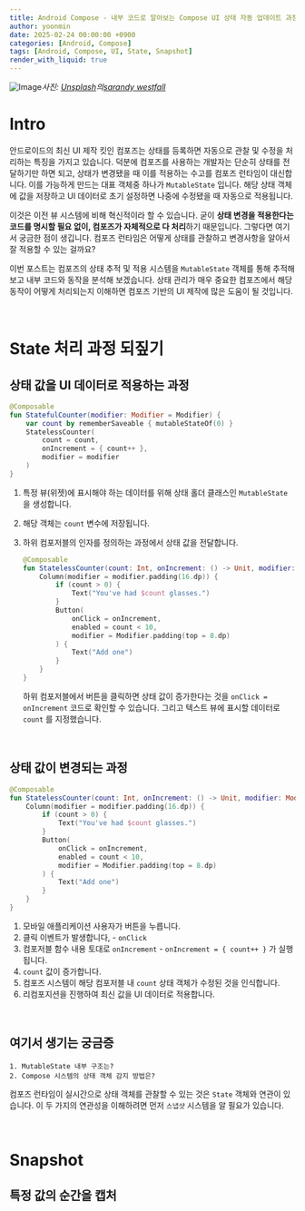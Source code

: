 ```yaml
---
title: Android Compose - 내부 코드로 알아보는 Compose UI 상태 자동 업데이트 과정
author: yoonmin
date: 2025-02-24 00:00:00 +0900
categories: [Android, Compose]
tags: [Android, Compose, UI, State, Snapshot]
render_with_liquid: true
---
```


![Image](https://github.com/user-attachments/assets/a032896c-9a78-480c-876f-bc171ff2a231)_사진: [Unsplash](https://unsplash.com/ko/사진/흰색-직물-위에-여러-초상화-qqd8APhaOg4?utm_content=creditCopyText&utm_medium=referral&utm_source=unsplash)의[sarandy westfall](https://unsplash.com/ko/@sarandywestfall_photo?utm_content=creditCopyText&utm_medium=referral&utm_source=unsplash)_

# Intro

안드로이드의 최신 UI 제작 킷인 컴포즈는 상태를 등록하면 자동으로 관찰 및 수정을 처리하는 특징을 가지고 있습니다. 덕분에 컴포즈를 사용하는 개발자는 단순히 상태를 전달하기만 하면 되고, 상태가 변경됐을 때 이를 적용하는 수고를 컴포즈 런타임이 대신합니다. 이를 가능하게 만드는 대표 객체중 하나가 `MutableState` 입니다. 해당 상태 객체에 값을 저장하고 UI 데이터로 초기 설정하면 나중에 수정됐을 때 자동으로 적용됩니다.

이것은 이전 뷰 시스템에 비해 혁신적이라 할 수 있습니다. 굳이 **상태 변경을 적용한다는 코드를 명시할 필요 없이, 컴포즈가 자체적으로 다 처리**하기 때문입니다. 그렇다면 여기서 궁금한 점이 생깁니다. 컴포즈 런타임은 어떻게 상태를 관찰하고 변경사항을 알아서 잘 적용할 수 있는 걸까요?

이번 포스트는 컴포즈의 상태 추적 및 적용 시스템을 `MutableState` 객체를 통해 추적해보고 내부 코드와 동작을 분석해 보겠습니다. 상태 관리가 매우 중요한 컴포즈에서 해당 동작이 어떻게 처리되는지 이해하면 컴포즈 기반의 UI 제작에 많은 도움이 될 것입니다.

​		

# State 처리 과정 되짚기

## 상태 값을 UI 데이터로 적용하는 과정

```kotlin
@Composable
fun StatefulCounter(modifier: Modifier = Modifier) {
    var count by rememberSaveable { mutableStateOf(0) }
    StatelessCounter(
        count = count,
        onIncrement = { count++ },
        modifier = modifier
    )
}
```

1. 특정 뷰(위젯)에 표시해야 하는 데이터를 위해 상태 홀더 클래스인 `MutableState` 을 생성합니다. 

2. 해당 객체는 `count` 변수에 저장됩니다. 

3. 하위 컴포저블의 인자를 정의하는 과정에서 상태 값을 전달합니다.

   ```kotlin
   @Composable
   fun StatelessCounter(count: Int, onIncrement: () -> Unit, modifier: Modifier = Modifier) {
       Column(modifier = modifier.padding(16.dp)) {
           if (count > 0) {
               Text("You've had $count glasses.")
           }
           Button(
               onClick = onIncrement,
               enabled = count < 10,
               modifier = Modifier.padding(top = 8.dp)
           ) {
               Text("Add one")
           }
       }
   }
   ```

   하위 컴포저블에서 버튼을 클릭하면 상태 값이 증가한다는 것을 `onClick = onIncrement` 코드로 확인할 수 있습니다. 그리고 텍스트 뷰에 표시할 데이터로 `count` 를 지정했습니다.

​		

## 상태 값이 변경되는 과정

```kotlin
@Composable
fun StatelessCounter(count: Int, onIncrement: () -> Unit, modifier: Modifier = Modifier) {
    Column(modifier = modifier.padding(16.dp)) {
        if (count > 0) {
            Text("You've had $count glasses.")
        }
        Button(
            onClick = onIncrement,
            enabled = count < 10,
            modifier = Modifier.padding(top = 8.dp)
        ) {
            Text("Add one")
        }
    }
}
```

1. 모바일 애플리케이션 사용자가 버튼을 누릅니다.
2. 클릭 이벤트가 발생합니다, - `onClick`
3. 컴포저블 함수 내용 토대로 `onIncrement` - `onIncrement = { count++ }` 가 실행됩니다.
4. `count` 값이 증가합니다.
5. 컴포즈 시스템이 해당 컴포저블 내 `count` 상태 객체가 수정된 것을 인식합니다.
6. 리컴포지션을 진행하여 최신 값을 UI 데이터로 적용합니다.

​		

## 여기서 생기는 궁금증

```
1. MutableState 내부 구조는?
2. Compose 시스템의 상태 객체 감지 방법은?
```

컴포즈 런타임이 실시간으로 상태 객체를 관찰할 수 있는 것은 `State` 객체와 연관이 있습니다. 이 두 가지의 연관성을 이해하려면 먼저 `스냅샷` 시스템을 알 필요가 있습니다. 

​		

# Snapshot

## 특정 값의 순간을 캡처



